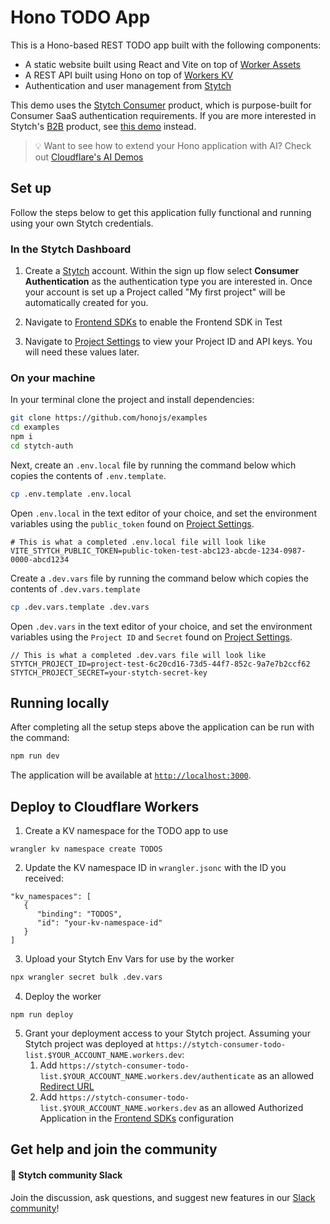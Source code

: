 # Hono TODO App

This is a Hono-based REST TODO app built with the following components:
* A static website built using React and Vite on top of [Worker Assets](https://developers.cloudflare.com/workers/static-assets/)
* A REST API built using Hono on top of [Workers KV](https://developers.cloudflare.com/kv/)
* Authentication and user management from [Stytch](https://stytch.com/)

This demo uses the [Stytch Consumer](https://stytch.com/b2c) product, which is purpose-built for Consumer SaaS authentication requirements.
If you are more interested in Stytch's [B2B](https://stytch.com/b2b) product, see [this demo](https://github.com/stytchauth/mcp-stytch-b2b-okr-manager/) instead.

> 💡 Want to see how to extend your Hono application with AI? Check out [Cloudflare's AI Demos](https://github.com/cloudflare/ai/tree/main/demos/mcp-stytch-consumer-todo-list)


## Set up

Follow the steps below to get this application fully functional and running using your own Stytch credentials.

### In the Stytch Dashboard

1. Create a [Stytch](https://stytch.com/) account. Within the sign up flow select **Consumer Authentication** as the authentication type you are interested in. Once your account is set up a Project called "My first project" will be automatically created for you.

2. Navigate to [Frontend SDKs](https://stytch.com/dashboard/sdk-configuration?env=test) to enable the Frontend SDK in Test

3. Navigate to [Project Settings](https://stytch.com/dashboard/project-settings?env=test) to view your Project ID and API keys. You will need these values later.

### On your machine

In your terminal clone the project and install dependencies:

```bash
git clone https://github.com/honojs/examples
cd examples
npm i
cd stytch-auth
```

Next, create an `.env.local` file by running the command below which copies the contents of `.env.template`.

```bash
cp .env.template .env.local
```

Open `.env.local` in the text editor of your choice, and set the environment variables using the `public_token` found on [Project Settings](https://stytch.com/dashboard/project-settings?env=test).

```
# This is what a completed .env.local file will look like
VITE_STYTCH_PUBLIC_TOKEN=public-token-test-abc123-abcde-1234-0987-0000-abcd1234
```

Create a `.dev.vars` file by running the command below which copies the contents of `.dev.vars.template`

```bash
cp .dev.vars.template .dev.vars
```

Open `.dev.vars` in the text editor of your choice, and set the environment variables using the `Project ID` and `Secret`  found on [Project Settings](https://stytch.com/dashboard/project-settings?env=test).

```
// This is what a completed .dev.vars file will look like
STYTCH_PROJECT_ID=project-test-6c20cd16-73d5-44f7-852c-9a7e7b2ccf62
STYTCH_PROJECT_SECRET=your-stytch-secret-key
```

## Running locally

After completing all the setup steps above the application can be run with the command:

```bash
npm run dev
```

The application will be available at [`http://localhost:3000`](http://localhost:3000).

##  Deploy to Cloudflare Workers

1. Create a KV namespace for the TODO app to use

```
wrangler kv namespace create TODOS
```

2. Update the KV namespace ID in `wrangler.jsonc` with the ID you received:

```
"kv_namespaces": [
   {
      "binding": "TODOS",
      "id": "your-kv-namespace-id"
   }
]
```

3. Upload your Stytch Env Vars for use by the worker

```bash
npx wrangler secret bulk .dev.vars
```

4. Deploy the worker

```
npm run deploy
```

5. Grant your deployment access to your Stytch project. Assuming your Stytch project was deployed at `https://stytch-consumer-todo-list.$YOUR_ACCOUNT_NAME.workers.dev`:
    1. Add `https://stytch-consumer-todo-list.$YOUR_ACCOUNT_NAME.workers.dev/authenticate` as an allowed [Redirect URL](https://stytch.com/dashboard/redirect-urls?env=test)
    2. Add `https://stytch-consumer-todo-list.$YOUR_ACCOUNT_NAME.workers.dev` as an allowed Authorized Application in the [Frontend SDKs](https://stytch.com/dashboard/sdk-configuration?env=test) configuration

## Get help and join the community

#### :speech_balloon: Stytch community Slack

Join the discussion, ask questions, and suggest new features in our [Slack community](https://stytch.com/docs/resources/support/overview)!

